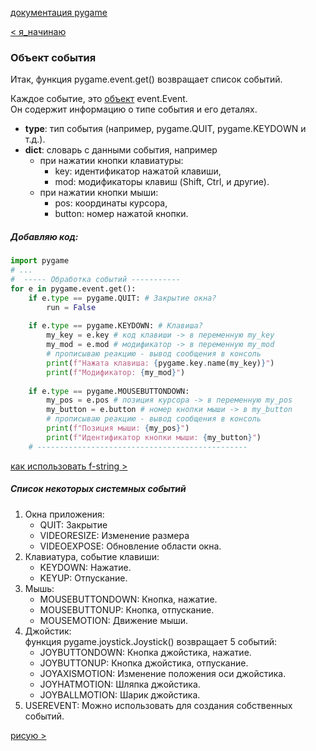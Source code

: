 [документация pygame](https://www.pygame.org/docs/ref/joystick.html)

[< я_начинаю](../1_%D1%81%D0%BE%D0%B7%D0%B4%D0%B0%D1%8E_%D0%BE%D0%BA%D0%BD%D0%BE/%D1%8F_%D0%BD%D0%B0%D1%87%D0%B8%D0%BD%D0%B0%D1%8E.md)

### Объект события

Итак, функция pygame.event.get() возвращает список событий. 

Каждое событие, это [объект](../syntax/class_and_object.md) event.Event.  
Он содержит информацию о типе события и его деталях.

- **type**: тип события (например, pygame.QUIT, pygame.KEYDOWN и т.д.).
- **dict**: словарь с данными события, например
    - при нажатии кнопки клавиатуры:
      - key: идентификатор нажатой клавиши,
      - mod: модификаторы клавиш (Shift, Ctrl, и другие).
    - при нажатии кнопки мыши: 
      - pos: координаты курсора,
      - button: номер нажатой кнопки.



##### Добавляю код:

```python
import pygame
# ...
#  ----- Обработка событий -----------
for e in pygame.event.get():
    if e.type == pygame.QUIT: # Закрытие окна?
        run = False
        
    if e.type == pygame.KEYDOWN: # Клавиша?
        my_key = e.key # код клавиши -> в переменную my_key
        my_mod = e.mod # модификатор -> в переменную my_mod
        # прописываю реакцию - вывод сообщения в консоль
        print(f"Нажата клавиша: {pygame.key.name(my_key)}")
        print(f"Модификатор: {my_mod}")
        
    if e.type == pygame.MOUSEBUTTONDOWN:
        my_pos = e.pos # позиция курсора -> в переменную my_pos
        my_button = e.button # номер кнопки мыши -> в my_button
        # прописываю реакцию - вывод сообщения в консоль
        print(f"Позиция мыши: {my_pos}")
        print(f"Идентификатор кнопки мыши: {my_button}")
    # -----------------------------------------------
```

[как использовать f-string >](../syntax/fstring.md)

##### Список некоторых системных событий

1. Окна приложения:
    - QUIT: Закрытие
    - VIDEORESIZE: Изменение размера
    - VIDEOEXPOSE: Обновление области окна.
2. Клавиатура, событие клавиши:
   - KEYDOWN: Нажатие. 
   - KEYUP: Отпускание.
3. Мышь:
   - MOUSEBUTTONDOWN: Кнопка, нажатие.
   - MOUSEBUTTONUP: Кнопка, отпускание.
   - MOUSEMOTION: Движение мыши.
4. Джойстик:  
   функция pygame.joystick.Joystick() возвращает 5 событий:
   - JOYBUTTONDOWN: Кнопка джойстика, нажатие.
   - JOYBUTTONUP: Кнопка джойстика, отпускание.
   - JOYAXISMOTION:  Изменение положения оси джойстика.
   - JOYHATMOTION: Шляпка джойстика.
   - JOYBALLMOTION: Шарик джойстика.
5. USEREVENT: Можно использовать для создания собственных событий.

[рисую >](../3_%D1%80%D0%B8%D1%81%D1%83%D1%8E/%D1%80%D0%B8%D1%81%D1%83%D1%8E.md)
